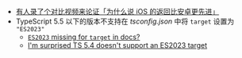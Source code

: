 - [有人录了个对比视频来论证「为什么说 iOS 的返回比安卓更先进」](https://x.com/sunbelife/status/1805860124768039164)
- TypeScript 5.5 以下的版本不支持在 _tsconfig.json_ 中将 `target` 设置为 `"ES2023"`
	- [`ES2023` missing for `target` in docs?](https://github.com/microsoft/TypeScript/issues/56303)
	- [I'm surprised TS 5.4 doesn't support an ES2023 target](https://github.com/typescript-eslint/typescript-eslint/pull/9113#discussion_r1612702784)